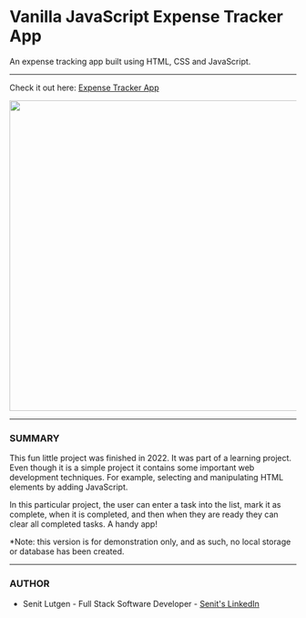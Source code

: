 <h1>Vanilla JavaScript Expense Tracker App</h1>
<p>An expense tracking app built using HTML, CSS and JavaScript.<p> 
<hr>

<p>Check it out here: <a href=>Expense Tracker App</a><p>
<img width="545" alt="" src="">
 <hr>

<h3>SUMMARY</h3> 
<p>This fun little project was finished in 2022. It was part of a learning project. Even though it is a simple project it contains some important web development techniques. For example, selecting and manipulating HTML elements by adding JavaScript.</p>

<p>In this particular project, the user can enter a task into the list, mark it as complete, when it is completed, and then when they are ready they can clear all completed tasks. A handy app!</p>

<p>*Note: this version is for demonstration only, and as such, no local storage or database has been created.<p> 
<hr>

<h3>AUTHOR</h3>
<ul>
  <li>Senit Lutgen - Full Stack Software Developer - <a href="https://www.linkedin.com/in/senit-lutgen-j-d-mba-442304227/">Senit's LinkedIn</a></li>
  
</ul>
